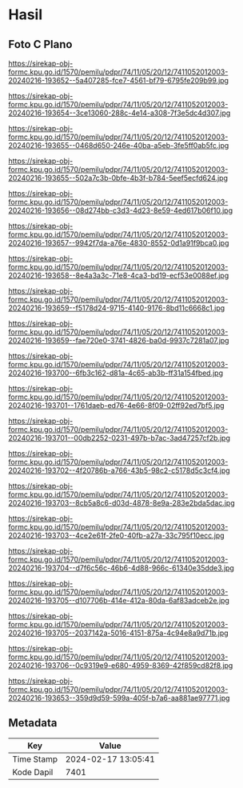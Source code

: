 # Hasil

## Foto C Plano

https://sirekap-obj-formc.kpu.go.id/1570/pemilu/pdpr/74/11/05/20/12/7411052012003-20240216-193652--5a407285-fce7-4561-bf79-6795fe209b99.jpg

https://sirekap-obj-formc.kpu.go.id/1570/pemilu/pdpr/74/11/05/20/12/7411052012003-20240216-193654--3ce13060-288c-4e14-a308-7f3e5dc4d307.jpg

https://sirekap-obj-formc.kpu.go.id/1570/pemilu/pdpr/74/11/05/20/12/7411052012003-20240216-193655--0468d650-246e-40ba-a5eb-3fe5ff0ab5fc.jpg

https://sirekap-obj-formc.kpu.go.id/1570/pemilu/pdpr/74/11/05/20/12/7411052012003-20240216-193655--502a7c3b-0bfe-4b3f-b784-5eef5ecfd624.jpg

https://sirekap-obj-formc.kpu.go.id/1570/pemilu/pdpr/74/11/05/20/12/7411052012003-20240216-193656--08d274bb-c3d3-4d23-8e59-4ed617b06f10.jpg

https://sirekap-obj-formc.kpu.go.id/1570/pemilu/pdpr/74/11/05/20/12/7411052012003-20240216-193657--9942f7da-a76e-4830-8552-0d1a91f9bca0.jpg

https://sirekap-obj-formc.kpu.go.id/1570/pemilu/pdpr/74/11/05/20/12/7411052012003-20240216-193658--8e4a3a3c-71e8-4ca3-bd19-ecf53e0088ef.jpg

https://sirekap-obj-formc.kpu.go.id/1570/pemilu/pdpr/74/11/05/20/12/7411052012003-20240216-193659--f5178d24-9715-4140-9176-8bd11c6668c1.jpg

https://sirekap-obj-formc.kpu.go.id/1570/pemilu/pdpr/74/11/05/20/12/7411052012003-20240216-193659--fae720e0-3741-4826-ba0d-9937c7281a07.jpg

https://sirekap-obj-formc.kpu.go.id/1570/pemilu/pdpr/74/11/05/20/12/7411052012003-20240216-193700--6fb3c162-d81a-4c65-ab3b-ff31a154fbed.jpg

https://sirekap-obj-formc.kpu.go.id/1570/pemilu/pdpr/74/11/05/20/12/7411052012003-20240216-193701--1761daeb-ed76-4e66-8f09-02ff92ed7bf5.jpg

https://sirekap-obj-formc.kpu.go.id/1570/pemilu/pdpr/74/11/05/20/12/7411052012003-20240216-193701--00db2252-0231-497b-b7ac-3ad47257cf2b.jpg

https://sirekap-obj-formc.kpu.go.id/1570/pemilu/pdpr/74/11/05/20/12/7411052012003-20240216-193702--4f20786b-a766-43b5-98c2-c5178d5c3cf4.jpg

https://sirekap-obj-formc.kpu.go.id/1570/pemilu/pdpr/74/11/05/20/12/7411052012003-20240216-193703--8cb5a8c6-d03d-4878-8e9a-283e2bda5dac.jpg

https://sirekap-obj-formc.kpu.go.id/1570/pemilu/pdpr/74/11/05/20/12/7411052012003-20240216-193703--4ce2e61f-2fe0-40fb-a27a-33c795f10ecc.jpg

https://sirekap-obj-formc.kpu.go.id/1570/pemilu/pdpr/74/11/05/20/12/7411052012003-20240216-193704--d7f6c56c-46b6-4d88-966c-61340e35dde3.jpg

https://sirekap-obj-formc.kpu.go.id/1570/pemilu/pdpr/74/11/05/20/12/7411052012003-20240216-193705--d107706b-414e-412a-80da-6af83adceb2e.jpg

https://sirekap-obj-formc.kpu.go.id/1570/pemilu/pdpr/74/11/05/20/12/7411052012003-20240216-193705--2037142a-5016-4151-875a-4c94e8a9d71b.jpg

https://sirekap-obj-formc.kpu.go.id/1570/pemilu/pdpr/74/11/05/20/12/7411052012003-20240216-193706--0c9319e9-e680-4959-8369-42f859cd82f8.jpg

https://sirekap-obj-formc.kpu.go.id/1570/pemilu/pdpr/74/11/05/20/12/7411052012003-20240216-193653--359d9d59-599a-405f-b7a6-aa881ae97771.jpg


## Metadata

| Key        | Value               |
| ---------- | ------------------- |
| Time Stamp | 2024-02-17 13:05:41 |
| Kode Dapil | 7401                |




